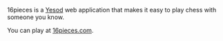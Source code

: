 16pieces is a [Yesod](http://www.yesodweb.com) web application that makes it easy to play chess with someone you know.

You can play at [16pieces.com](http://www.16pieces.com).
